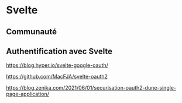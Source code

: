 # Svelte

## Communauté

## Authentification avec Svelte

https://blog.hyper.io/svelte-google-oauth/

https://github.com/MacFJA/svelte-oauth2

https://blog.zenika.com/2021/06/01/securisation-oauth2-dune-single-page-application/